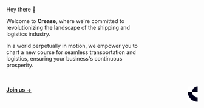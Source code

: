 Hey there 👋

<p style="width: 75%">Welcome to <b>Crease</b>, where we're committed to revolutionizing the landscape of the shipping and logistics industry.</p>

<p style="width: 75%">In a world perpetually in motion, we empower you to chart a new course for seamless transportation and logistics, ensuring your business's continuous prosperity.</p>

<br/><br/>
**[Join us  &rarr;](https://sample.com/)**
<img align="right" src="https://github.com/crease-tech/.github/blob/main/profile/img/logo.png" height="40" title="Crease Brand Logo" />
